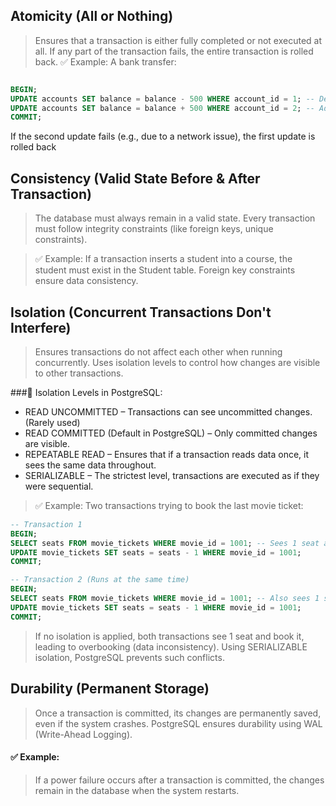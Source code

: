## Atomicity (All or Nothing)
> Ensures that a transaction is either fully completed or not executed at all.
If any part of the transaction fails, the entire transaction is rolled back.
✅ Example:
A bank transfer:
```sql

BEGIN;
UPDATE accounts SET balance = balance - 500 WHERE account_id = 1; -- Deduct from A
UPDATE accounts SET balance = balance + 500 WHERE account_id = 2; -- Add to B
COMMIT;
```
If the second update fails (e.g., due to a network issue), the first update is rolled back

## Consistency (Valid State Before & After Transaction)
> The database must always remain in a valid state.
Every transaction must follow integrity constraints (like foreign keys, unique constraints).

> ✅ Example:
If a transaction inserts a student into a course, the student must exist in the Student table.
Foreign key constraints ensure data consistency.

## Isolation (Concurrent Transactions Don't Interfere)
>Ensures transactions do not affect each other when running concurrently.
Uses isolation levels to control how changes are visible to other transactions.

###🔹 Isolation Levels in PostgreSQL:
- READ UNCOMMITTED – Transactions can see uncommitted changes. (Rarely used)
- READ COMMITTED (Default in PostgreSQL) – Only committed changes are visible.
- REPEATABLE READ – Ensures that if a transaction reads data once, it sees the same data throughout.
- SERIALIZABLE – The strictest level, transactions are executed as if they were sequential.
> ✅ Example:
Two transactions trying to book the last movie ticket:

```sql
-- Transaction 1
BEGIN;
SELECT seats FROM movie_tickets WHERE movie_id = 1001; -- Sees 1 seat available
UPDATE movie_tickets SET seats = seats - 1 WHERE movie_id = 1001;
COMMIT;

-- Transaction 2 (Runs at the same time)
BEGIN;
SELECT seats FROM movie_tickets WHERE movie_id = 1001; -- Also sees 1 seat available
UPDATE movie_tickets SET seats = seats - 1 WHERE movie_id = 1001;
COMMIT;
```

> If no isolation is applied, both transactions see 1 seat and book it, leading to overbooking (data inconsistency).
Using SERIALIZABLE isolation, PostgreSQL prevents such conflicts.


## Durability (Permanent Storage)
> Once a transaction is committed, its changes are permanently saved, even if the system crashes.
PostgreSQL ensures durability using WAL (Write-Ahead Logging).
#### ✅ Example:
> If a power failure occurs after a transaction is committed, the changes remain in the database when the system restarts.
